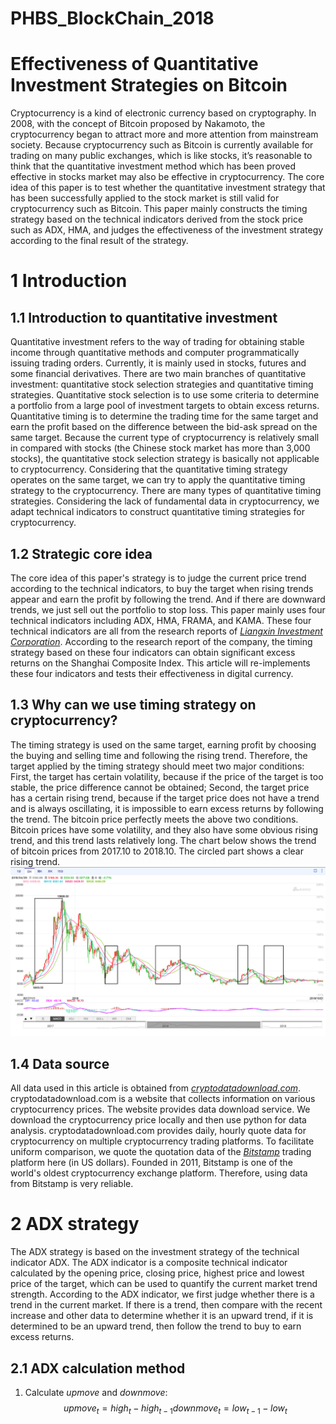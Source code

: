 # PHBS_BlockChain_2018
Effectiveness of Quantitative Investment Strategies on Bitcoin
===
Cryptocurrency is a kind of electronic currency based on cryptography. In 2008, with the concept of Bitcoin proposed by Nakamoto, the cryptocurrency began to attract more and more attention from mainstream society. Because cryptocurrency such as Bitcoin is currently available for trading on many public exchanges, which is like stocks, it’s reasonable to think that the quantitative investment method which has been proved effective in stocks market may also be effective in cryptocurrency. The core idea of this paper is to test whether the quantitative investment strategy that has been successfully applied to the stock market is still valid for cryptocurrency such as Bitcoin. This paper mainly constructs the timing strategy based on the technical indicators derived from the stock price such as ADX, HMA, and judges the effectiveness of the investment strategy according to the final result of the strategy.

# 1 Introduction
## 1.1	Introduction to quantitative investment
Quantitative investment refers to the way of trading for obtaining stable income through quantitative methods and computer programmatically issuing trading orders. Currently, it is mainly used in stocks, futures and some financial derivatives. There are two main branches of quantitative investment: quantitative stock selection strategies and quantitative timing strategies. Quantitative stock selection is to use some criteria to determine a portfolio from a large pool of investment targets to obtain excess returns. Quantitative timing is to determine the trading time for the same target and earn the profit based on the difference between the bid-ask spread on the same target.
Because the current type of cryptocurrency is relatively small in compared with stocks (the Chinese stock market has more than 3,000 stocks), the quantitative stock selection strategy is basically not applicable to cryptocurrency. Considering that the quantitative timing strategy operates on the same target, we can try to apply the quantitative timing strategy to the cryptocurrency.
There are many types of quantitative timing strategies. Considering the lack of fundamental data in cryptocurrency, we adapt technical indicators to construct quantitative timing strategies for cryptocurrency.

## 1.2 Strategic core idea
The core idea of this paper's strategy is to judge the current price trend according to the technical indicators, to buy the target when rising trends appear and earn the profit by following the trend. And if there are downward trends, we just sell out the portfolio to stop loss.
This paper mainly uses four technical indicators including ADX, HMA, FRAMA, and KAMA. These four technical indicators are all from the research reports of [*Liangxin Investment Corporation*](http://www.liang-xin.com/website/w/h?). According to the research report of the company, the timing strategy based on these four indicators can obtain significant excess returns on the Shanghai Composite Index. This article will re-implements these four indicators and tests their effectiveness in digital currency.

## 1.3 Why can we use timing strategy on cryptocurrency?
The timing strategy is used on the same target, earning profit by choosing the buying and selling time and following the rising trend. Therefore, the target applied by the timing strategy should meet two major conditions: First, the target has certain volatility, because if the price of the target is too stable, the price difference cannot be obtained; Second, the target price has a certain rising trend, because if the target price does not have a trend and is always oscillating, it is impossible to earn excess returns by following the trend.
The bitcoin price perfectly meets the above two conditions. Bitcoin prices have some volatility, and they also have some obvious rising trend, and this trend lasts relatively long. The chart below shows the trend of bitcoin prices from 2017.10 to 2018.10. The circled part shows a clear rising trend.
![BTC price from 2017.10 to 2018.10](https://github.com/Simon9511/PHBS_BlockChain_2018/blob/master/picture/BTC_price.jpg "BTC price from 2017.10 to 2018.10")

## 1.4 Data source
All data used in this article is obtained from [*cryptodatadownload.com*](www.cryptodatadownload.com). cryptodatadownload.com is a website that collects information on various cryptocurrency prices. The website provides data download service. We download the cryptocurrency price locally and then use python for data analysis.
cryptodatadownload.com provides daily, hourly quote data for cryptocurrency on multiple cryptocurrency trading platforms. To facilitate uniform comparison, we quote the quotation data of the [*Bitstamp*](https://www.bitstamp.net/) trading platform here (in US dollars). Founded in 2011, Bitstamp is one of the world's oldest cryptocurrency exchange platform. Therefore, using data from Bitstamp is very reliable.

# 2 ADX strategy
The ADX strategy is based on the investment strategy of the technical indicator ADX. The ADX indicator is a composite technical indicator calculated by the opening price, closing price, highest price and lowest price of the target, which can be used to quantify the current market trend strength. According to the ADX indicator, we first judge whether there is a trend in the current market. If there is a trend, then compare with the recent increase and other data to determine whether it is an upward trend, if it is determined to be an upward trend, then follow the trend to buy to earn excess returns.

## 2.1 ADX calculation method
1. Calculate $upmove$ and $downmove$:
$$
upmove_{t}=high_{t}-high_{t-1}
downmove_{t}=low_{t-1}-low_{t}
$$
